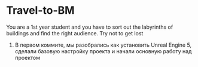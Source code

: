 # Travel-to-BM
You are a 1st year student and you have to sort out the labyrinths of buildings and find the right audience. Try not to get lost

1. В первом коммите, мы разобрались как установить Unreal Engine 5, сделали базовую настройку проекта и начали основную работу над проектом